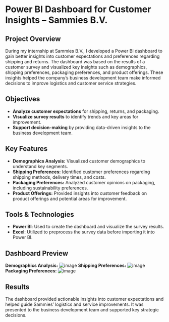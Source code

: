 # Power BI Dashboard for Customer Insights – Sammies B.V.

## Project Overview
During my internship at Sammies B.V., I developed a Power BI dashboard to gain better insights into customer expectations and preferences regarding shipping and returns. The dashboard was based on the results of a customer survey and visualized key insights such as demographics, shipping preferences, packaging preferences, and product offerings. These insights helped the company’s business development team make informed decisions to improve logistics and customer service strategies.

## Objectives
- **Analyze customer expectations** for shipping, returns, and packaging.
- **Visualize survey results** to identify trends and key areas for improvement.
- **Support decision-making** by providing data-driven insights to the business development team.

## Key Features
- **Demographics Analysis:** Visualized customer demographics to understand key segments.
- **Shipping Preferences:** Identified customer preferences regarding shipping methods, delivery times, and costs.
- **Packaging Preferences:** Analyzed customer opinions on packaging, including sustainability preferences.
- **Product Offerings:** Provided insights into customer feedback on product offerings and potential areas for improvement.

## Tools & Technologies
- **Power BI**: Used to create the dashboard and visualize the survey results.
- **Excel**: Utilized to preprocess the survey data before importing it into Power BI.
  
## Dashboard Preview
**Demographics Analysis:**
![image](https://github.com/user-attachments/assets/f55c3ea8-ecec-45f4-b17b-6d4198174269)
**Shipping Preferences:**
![image](https://github.com/user-attachments/assets/707d9d9f-6870-4f95-90fe-df3cbd54055d)
**Packaging Preferences:**
![image](https://github.com/user-attachments/assets/e1a0116e-436d-4f6f-87f1-50514e731169)

## Results
The dashboard provided actionable insights into customer expectations and helped guide Sammies’ logistics and service improvements. It was presented to the business development team and supported key strategic decisions.
